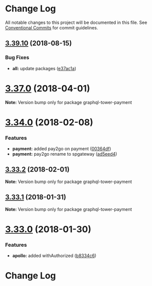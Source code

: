 # Change Log

All notable changes to this project will be documented in this file.
See [Conventional Commits](https://conventionalcommits.org) for commit guidelines.

<a name="3.39.10"></a>
## [3.39.10](https://github.com/tmotx/graphql-tower/compare/v3.39.9...v3.39.10) (2018-08-15)


### Bug Fixes

* **all:** update packages ([e37ac1a](https://github.com/tmotx/graphql-tower/commit/e37ac1a))





<a name="3.37.0"></a>
# [3.37.0](https://github.com/tmotx/graphql-tower/compare/v3.36.7...v3.37.0) (2018-04-01)




**Note:** Version bump only for package graphql-tower-payment

<a name="3.34.0"></a>
# [3.34.0](https://github.com/tmotx/graphql-tower/compare/v3.33.2...v3.34.0) (2018-02-08)


### Features

* **payment:** added pay2go on payment ([00364df](https://github.com/tmotx/graphql-tower/commit/00364df))
* **payment:** pay2go rename to spgateway ([ad5eed4](https://github.com/tmotx/graphql-tower/commit/ad5eed4))




<a name="3.33.2"></a>
## [3.33.2](https://github.com/tmotx/graphql-tower/compare/v3.33.1...v3.33.2) (2018-02-01)




**Note:** Version bump only for package graphql-tower-payment

<a name="3.33.1"></a>
## [3.33.1](https://github.com/tmotx/graphql-tower/compare/v3.33.0...v3.33.1) (2018-01-31)




**Note:** Version bump only for package graphql-tower-payment

<a name="3.33.0"></a>
# [3.33.0](https://github.com/tmotx/graphql-tower/compare/v3.32.10...v3.33.0) (2018-01-30)


### Features

* **apollo:** added withAuthorized ([b8334c6](https://github.com/tmotx/graphql-tower/commit/b8334c6))




# Change Log

